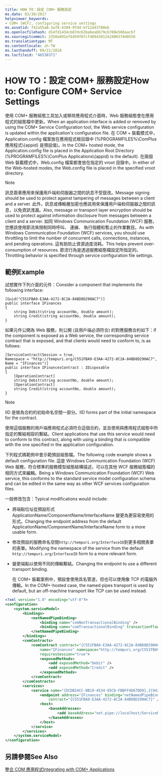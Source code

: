 ```yaml
---
title: HOW TO：設定 COM+ 服務設定
ms.date: 03/30/2017
helpviewer_keywords:
- COM+ [WCF], configuring service settings
ms.assetid: f42a55a8-3af8-4394-9fdd-bf12a93780eb
ms.openlocfilehash: d14fd1434cb87dc62babeabb79cb780e568aacb7
ms.sourcegitcommit: 2350a091ef6459f0fcfd894301242400374d8558
ms.translationtype: MT
ms.contentlocale: zh-TW
ms.lasthandoff: 09/21/2018
ms.locfileid: "46538371"
---
```

# <a name="how-to-configure-com-service-settings"></a><span data-ttu-id="40c94-102">HOW TO：設定 COM+ 服務設定</span><span class="sxs-lookup"><span data-stu-id="40c94-102">How to: Configure COM+ Service Settings</span></span>
<span data-ttu-id="40c94-103">使用 COM+ 服務組態工具加入或移除應用程式介面時，Web 服務組態會在應用程式的組態檔中更新。</span><span class="sxs-lookup"><span data-stu-id="40c94-103">When an application interface is added or removed by using the COM+ Service Configuration tool, the Web service configuration is updated within the application's configuration file.</span></span> <span data-ttu-id="40c94-104">在 COM + 裝載模式中，Application.config 檔案放在應用程式根目錄中 (%PROGRAMFILES%\ComPlus 應用程式\\{appid} 是預設值)。</span><span class="sxs-lookup"><span data-stu-id="40c94-104">In the COM+ hosted mode, the Application.config file is placed in the Application Root Directory (%PROGRAMFILES%\ComPlus Applications\\{appid} is the default).</span></span> <span data-ttu-id="40c94-105">在兩個 Web 裝載模式中，Web.config 檔案都會放在指定的 vroot 目錄中。</span><span class="sxs-lookup"><span data-stu-id="40c94-105">In either of the Web-hosted modes, the Web.config file is placed in the specified vroot directory.</span></span>  
  
> [!NOTE]
>  <span data-ttu-id="40c94-106">訊息簽章應用來保護用戶端和伺服器之間的訊息不受竄改。</span><span class="sxs-lookup"><span data-stu-id="40c94-106">Message signing should be used to protect against tampering of messages between a client and a server.</span></span> <span data-ttu-id="40c94-107">此外，訊息或傳輸層加密也應該用來保護用戶端和伺服器之間的訊息，以免資訊洩漏。</span><span class="sxs-lookup"><span data-stu-id="40c94-107">Also, message or transport layer encryption should be used to protect against information disclosure from messages between a client and a server.</span></span> <span data-ttu-id="40c94-108">如同 Windows Communication Foundation (WCF) 服務，您應該使用節流來限制同時呼叫、 連線、 執行個體和暫止的作業數目。</span><span class="sxs-lookup"><span data-stu-id="40c94-108">As with Windows Communication Foundation (WCF) services, you should use throttling to limit the number of concurrent calls, connections, instances, and pending operations.</span></span> <span data-ttu-id="40c94-109">這有助防止資源過度消耗。</span><span class="sxs-lookup"><span data-stu-id="40c94-109">This helps prevent over-consumption of resources.</span></span> <span data-ttu-id="40c94-110">節流行為是透過服務組態檔設定所指定的。</span><span class="sxs-lookup"><span data-stu-id="40c94-110">Throttling behavior is specified through service configuration file settings.</span></span>  
  
## <a name="example"></a><span data-ttu-id="40c94-111">範例</span><span class="sxs-lookup"><span data-stu-id="40c94-111">Example</span></span>  
 <span data-ttu-id="40c94-112">試想實作下列介面的元件：</span><span class="sxs-lookup"><span data-stu-id="40c94-112">Consider a component that implements the following interface:</span></span>  
  
```  
[Guid("C551FBA9-E3AA-4272-8C2A-84BD8D290AC7")]  
public interface IFinances  
{  
    string Debit(string accountNo, double amount);  
    string Credit(string accountNo, double amount);  
}  
```  
  
 <span data-ttu-id="40c94-113">如果元件公開為 Web 服務，則公開 (且用戶端必須符合) 的對應服務合約如下：</span><span class="sxs-lookup"><span data-stu-id="40c94-113">If the component is exposed as a Web service, the corresponding service contract that is exposed, and that clients would need to conform to, is as follows:</span></span>  
  
```  
[ServiceContract(Session = true,  
Namespace = "http://tempuri.org/C551FBA9-E3AA-4272-8C2A-84BD8D290AC7",  
Name = "IFinances")]  
public interface IFinancesContract : IDisposable  
{  
    [OperationContract]  
    string Debit(string accountNo, double amount);  
    [OperationContract]  
    string Credit(string accountNo, double amount);  
}  
```  
  
> [!NOTE]
>  <span data-ttu-id="40c94-114">IID 是做為合約的初始命名空間一部分。</span><span class="sxs-lookup"><span data-stu-id="40c94-114">IID forms part of the initial namespace for the contract.</span></span>  
  
 <span data-ttu-id="40c94-115">使用這個服務的用戶端應用程式必須符合這個合約，並且使用與應用程式組態中所指定的繫結相容的繫結。</span><span class="sxs-lookup"><span data-stu-id="40c94-115">Client applications that use this service would need to conform to this contract, along with using a binding that is compatible with the one specified in the application configuration.</span></span>  
  
 <span data-ttu-id="40c94-116">下列程式碼範例中會示範預設組態檔。</span><span class="sxs-lookup"><span data-stu-id="40c94-116">The following code example shows a default configuration file.</span></span> <span data-ttu-id="40c94-117">這是 Windows Communication Foundation (WCF) Web 服務，符合標準的服務模型組態結構描述，可以在其他 WCF 服務組態檔的相同方式來編輯。</span><span class="sxs-lookup"><span data-stu-id="40c94-117">Being a Windows Communication Foundation (WCF) Web service, this conforms to the standard service model configuration schema and can be edited in the same way as other WCF services configuration files.</span></span>  
  
 <span data-ttu-id="40c94-118">一般修改包含：</span><span class="sxs-lookup"><span data-stu-id="40c94-118">Typical modifications would include:</span></span>  
  
- <span data-ttu-id="40c94-119">將端點位址從預設形式 ApplicationName/ComponentName/InterfaceName 變更為更容易使用的形式。</span><span class="sxs-lookup"><span data-stu-id="40c94-119">Changing the endpoint address from the default ApplicationName/ComponentName/InterfaceName form to a more usable form.</span></span>  
  
- <span data-ttu-id="40c94-120">修改預設的服務命名空間`http://tempuri.org/InterfaceID`到更多相關表單的表單。</span><span class="sxs-lookup"><span data-stu-id="40c94-120">Modifying the namespace of the service from the default `http://tempuri.org/InterfaceID` form to a more relevant form.</span></span>  
  
- <span data-ttu-id="40c94-121">變更端點以使用不同的傳輸繫結。</span><span class="sxs-lookup"><span data-stu-id="40c94-121">Changing the endpoint to use a different transport binding.</span></span>  
  
     <span data-ttu-id="40c94-122">在 COM+ 裝載案例中，預設會使用具名管道，但也可以使用像 TCP 的電腦外傳輸。</span><span class="sxs-lookup"><span data-stu-id="40c94-122">In the COM+-hosted case, the named pipes transport is used by default, but an off-machine transport like TCP can be used instead.</span></span>  
  
```xml  
<?xml version="1.0" encoding="utf-8"?>  
<configuration>  
    <system.serviceModel>  
        <bindings>  
            <netNamedPipeBinding>  
                <binding name="comNonTransactionalBinding" />  
                <binding name="comTransactionalBinding" transactionFlow="true" />  
            </netNamedPipeBinding>  
        </bindings>  
        <comContracts>  
            <comContract contract="{C551FBA9-E3AA-4272-8C2A-84BD8D290AC7}"  
                name="IFinances" namespace="http://tempuri.org/C551FBA9-E3AA-4272-8C2A-84BD8D290AC7"  
                requiresSession="true">  
                <exposedMethods>  
                    <add exposedMethod="Debit" />  
                    <add exposedMethod="Credit" />  
                </exposedMethods>  
            </comContract>  
        </comContracts>  
        <services>  
            <service name="{DCDB24CC-0B19-4534-95CD-FBBFF4D67DD9},{C942B840-AD54-4A44-B5F7-928130980AB9}">  
                <endpoint address="IFinances" binding="netNamedPipeBinding" bindingConfiguration="comNonTransactionalBinding"  
                    contract="{C551FBA9-E3AA-4272-8C2A-84BD8D290AC7}" />  
                <host>  
                    <baseAddresses>  
                        <add baseAddress="net.pipe://localhost/ServiceModelDocSampleApp/ServiceModelDocSample.esFinance" />  
                    </baseAddresses>  
                </host>  
            </service>  
        </services>  
    </system.serviceModel>  
</configuration>  
```  
  
## <a name="see-also"></a><span data-ttu-id="40c94-123">另請參閱</span><span class="sxs-lookup"><span data-stu-id="40c94-123">See Also</span></span>  
 [<span data-ttu-id="40c94-124">整合 COM 應用程式</span><span class="sxs-lookup"><span data-stu-id="40c94-124">Integrating with COM+ Applications</span></span>](../../../../docs/framework/wcf/feature-details/integrating-with-com-plus-applications.md)
